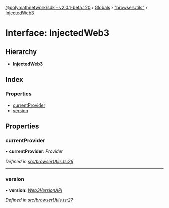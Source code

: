 [@polymathnetwork/sdk - v2.0.1-beta.120](../README.md) › [Globals](../globals.md) › ["browserUtils"](../modules/_browserutils_.md) › [InjectedWeb3](_browserutils_.injectedweb3.md)

# Interface: InjectedWeb3

## Hierarchy

- **InjectedWeb3**

## Index

### Properties

- [currentProvider](_browserutils_.injectedweb3.md#currentprovider)
- [version](_browserutils_.injectedweb3.md#version)

## Properties

### currentProvider

• **currentProvider**: _Provider_

_Defined in [src/browserUtils.ts:26](https://github.com/PolymathNetwork/polymath-sdk/blob/1da5bc5/src/browserUtils.ts#L26)_

---

### version

• **version**: _[Web3VersionAPI](_browserutils_.web3versionapi.md)_

_Defined in [src/browserUtils.ts:27](https://github.com/PolymathNetwork/polymath-sdk/blob/1da5bc5/src/browserUtils.ts#L27)_
